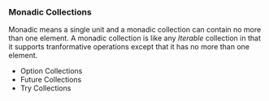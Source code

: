 ### Monadic Collections

Monadic means a single unit and a monadic collection can contain no more than one element. 
A monadic collection is like any *Iterable* collection in that it supports tranformative operations except that it has no more than one element.

* Option Collections
* Future Collections
* Try Collections
